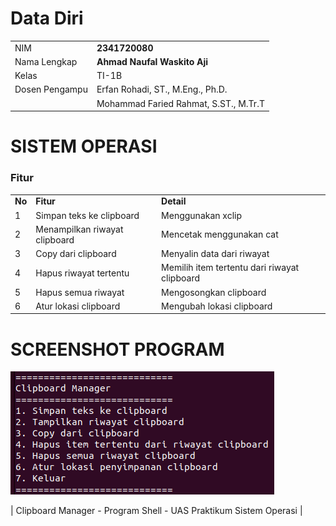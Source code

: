 # Data Diri

|  |  |
|--|--|
| NIM | **2341720080** |
| Nama Lengkap | **Ahmad Naufal Waskito Aji** |
| Kelas | TI-1B |
| Dosen Pengampu | Erfan Rohadi, ST., M.Eng., Ph.D. |
|  | Mohammad Faried Rahmat, S.ST., M.Tr.T |

# SISTEM OPERASI
### Fitur
|  |  |  |
|--|--|--|
|**No**| **Fitur** | **Detail** |
| 1 | Simpan teks ke clipboard | Menggunakan xclip |
| 2 | Menampilkan riwayat clipboard | Mencetak menggunakan cat |
| 3 | Copy dari clipboard | Menyalin data dari riwayat |
| 4 | Hapus riwayat tertentu | Memilih item tertentu dari riwayat clipboard |
| 5 | Hapus semua riwayat | Mengosongkan clipboard |
| 6 | Atur lokasi clipboard | Mengubah lokasi clipboard |

# SCREENSHOT PROGRAM
![Hasil](./screenshot.png)

| Clipboard Manager - Program Shell - UAS Praktikum Sistem Operasi |

